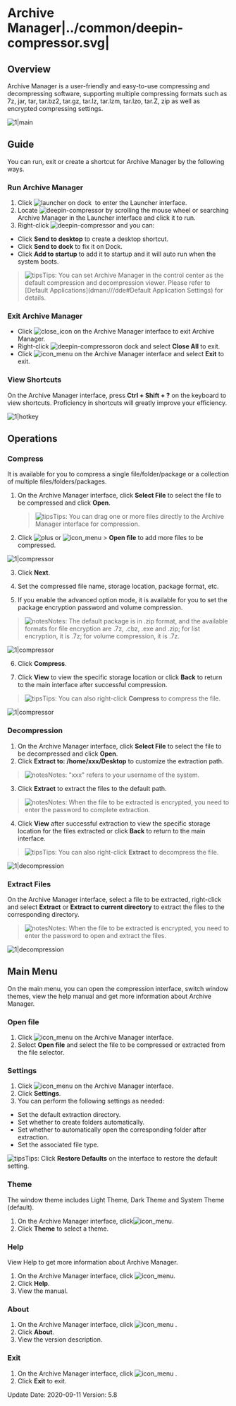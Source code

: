 # Archive Manager|../common/deepin-compressor.svg|

## Overview


Archive Manager is a user-friendly and easy-to-use compressing and decompressing software, supporting multiple compressing formats such as 7z, jar, tar, tar.bz2, tar.gz, tar.lz, tar.lzm, tar.lzo, tar.Z, zip as well as encrypted compressing settings.

![1|main](jpg/main.png)



## Guide

You can run, exit or create a shortcut for Archive Manager by the following ways.

### Run Archive Manager

1.  Click ![launcher](icon/deepin-launcher.svg) on dock  to enter the Launcher interface.
2.  Locate ![deepin-compressor](icon/deepin-compressor.svg) by scrolling the mouse wheel or searching Archive Manager in the Launcher interface and click it to run.
3.  Right-click ![deepin-compressor](icon/deepin-compressor.svg) and you can:
 - Click **Send to desktop** to create a desktop shortcut.
 - Click **Send to dock** to fix it on Dock.
 - Click **Add to startup** to add it to startup and it will auto run when the system boots.

> ![tips](icon/tips.svg)Tips: You can set Archive Manager in the control center as the default compression and decompression viewer. Please refer to [Default Applications](dman:///dde#Default Application Settings) for details.

### Exit Archive Manager

- Click  ![close_icon](icon/close.svg) on the Archive Manager interface to exit Archive Manager.
- Right-click ![deepin-compressor](icon/deepin-compressor.svg)on dock and select **Close All** to exit.
- Click ![icon_menu](icon/icon_menu.svg) on the Archive Manager interface and select  **Exit** to exit.

### View Shortcuts

On the Archive Manager interface, press **Ctrl + Shift + ?** on the keyboard to view shortcuts. Proficiency in shortcuts will greatly improve your efficiency.

![1|hotkey](jpg/hotkey.png)

## Operations

### Compress

It is available for you to compress a single file/folder/package or a collection of multiple files/folders/packages.

1. On the Archive Manager interface, click **Select File** to select the file to be compressed and click **Open**.

   > ![tips](icon/tips.svg)Tips: You can drag one or more files directly to the Archive Manager interface for compression.
   
2.  Click  ![plus](icon/icon_plus.svg) or ![icon_menu](icon/icon_menu.svg) > **Open file** to add more files to be compressed.

   

   ![1|compressor](jpg/compress-add.png)

3.  Click **Next**.

4.  Set the compressed file name, storage location, package format, etc.

5.  If you enable the advanced option mode, it is available for you to set the package encryption password and volume compression.

   > ![notes](icon/notes.svg)Notes: The default package is in .zip format, and the available formats for file encryption are .7z, .cbz, .exe and .zip; for list encryption, it is .7z; for volume compression, it is .7z. 
   
   ![1|compressor](jpg/compress-file.png)

6.  Click **Compress**.

7.  Click **View** to view the specific storage location or click **Back** to return to the main interface after successful compression.

   > ![tips](icon/tips.svg)Tips: You can also right-click **Compress** to compress the file.

   ![1|compressor](jpg/compress-success.png)


### Decompression

1.  On the Archive Manager interface, click **Select File** to select the file to be decompressed and click **Open**.
2.  Click **Extract to:  /home/xxx/Desktop**  to customize the extraction path.

   >![notes](icon/notes.svg)Notes: "xxx" refers to your username of the system.

3.  Click **Extract** to extract the files to the default path.

   > ![notes](icon/notes.svg)Notes: When the file to be extracted is encrypted, you need to enter the password to complete extraction.

4.  Click **View** after successful extraction to view the specific storage location for the files extracted or click **Back** to return to the main interface.

   > ![tips](icon/tips.svg)Tips: You can also right-click **Extract** to decompress the file.

   ![1|decompression](jpg/decompression.png)

### Extract Files

On the Archive Manager interface, select a file to be extracted, right-click and select **Extract** or **Extract to  current directory** to extract the files to the corresponding directory. 

> ![notes](icon/notes.svg)Notes: When the file to be extracted is encrypted, you need to enter the password to open and extract the files. 

![1|decompression](jpg/extract.png)


## Main Menu

On the main menu, you can open the compression interface, switch window themes, view the help manual and get more information about Archive Manager.

### Open file
1.  Click  ![icon_menu](icon/icon_menu.svg) on the Archive Manager interface.
2.  Select **Open file** and select the file to be compressed or extracted from the file selector.

### Settings

1.   Click  ![icon_menu](icon/icon_menu.svg) on the Archive Manager interface.
2.  Click **Settings**.
3.  You can perform the following settings as needed:
 - Set the default extraction directory.
 - Set whether to create folders automatically.
 -  Set whether to automatically open the corresponding folder after extraction.
 - Set the associated file type.

![tips](icon/tips.svg)Tips: Click **Restore Defaults** on the interface to restore the default setting.

### Theme

The window theme includes Light Theme, Dark Theme and System Theme (default).

1.   On the Archive Manager interface, click![icon_menu](icon/icon_menu.svg).
2.   Click **Theme** to select a theme.

### Help

View Help to get more information about Archive Manager.

1.  On the Archive Manager interface, click ![icon_menu](icon/icon_menu.svg).
2.  Click **Help**.
3.  View the manual.


### About

1.   On the Archive Manager interface, click ![icon_menu](icon/icon_menu.svg) . 
2.  Click **About**.
3.   View the version description.

### Exit

1.  On the Archive Manager interface, click ![icon_menu](icon/icon_menu.svg) .
2.  Click **Exit** to exit.

<div class="version-info"><span>Update Date: 2020-09-11</span><span> Version: 5.8</span></div>